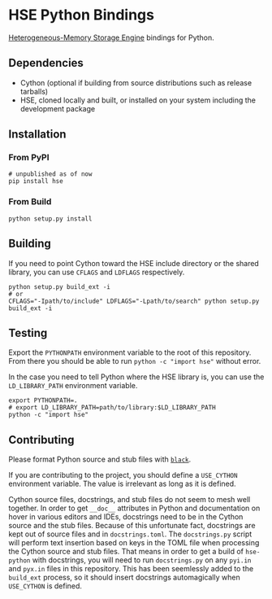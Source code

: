 # HSE Python Bindings

[Heterogeneous-Memory Storage Engine](https://github.com/hse-project/hse)
bindings for Python.

## Dependencies

* Cython (optional if building from source distributions such as release tarballs)
* HSE, cloned locally and built, or installed on your system including the
development package

## Installation

### From PyPI

```shell
# unpublished as of now
pip install hse
```

### From Build

```shell
python setup.py install
```

## Building

If you need to point Cython toward the HSE include directory or the shared
library, you can use `CFLAGS` and `LDFLAGS` respectively.

```shell
python setup.py build_ext -i
# or
CFLAGS="-Ipath/to/include" LDFLAGS="-Lpath/to/search" python setup.py build_ext -i
```

## Testing

Export the `PYTHONPATH` environment variable to the root of this repository.
From there you should be able to run `python -c "import hse"` without error.

In the case you need to tell Python where the HSE library is, you can use
the `LD_LIBRARY_PATH` environment variable.

```shell
export PYTHONPATH=.
# export LD_LIBRARY_PATH=path/to/library:$LD_LIBRARY_PATH
python -c "import hse"
```

## Contributing

Please format Python source and stub files with
[`black`](https://github.com/psf/black).

If you are contributing to the project, you should define a `USE_CYTHON`
environment variable. The value is irrelevant as long as it is defined.

Cython source files, docstrings, and stub files do not seem to mesh well
together. In order to get `__doc__` attributes in Python and documentation on
hover in various editors and IDEs, docstrings need to be in the Cython source
and the stub files. Because of this unfortunate fact, docstrings are kept out
of source files and in `docstrings.toml`. The `docstrings.py` script will
perform text insertion based on keys in the TOML file when processing the
Cython source and stub files. That means in order to get a build of
`hse-python` with docstrings, you will need to run `docstrings.py` on any
`pyi.in` and `pyx.in` files in this repository. This has been seemlessly
added to the `build_ext` process, so it should insert docstrings
automagically when `USE_CYTHON` is defined.

